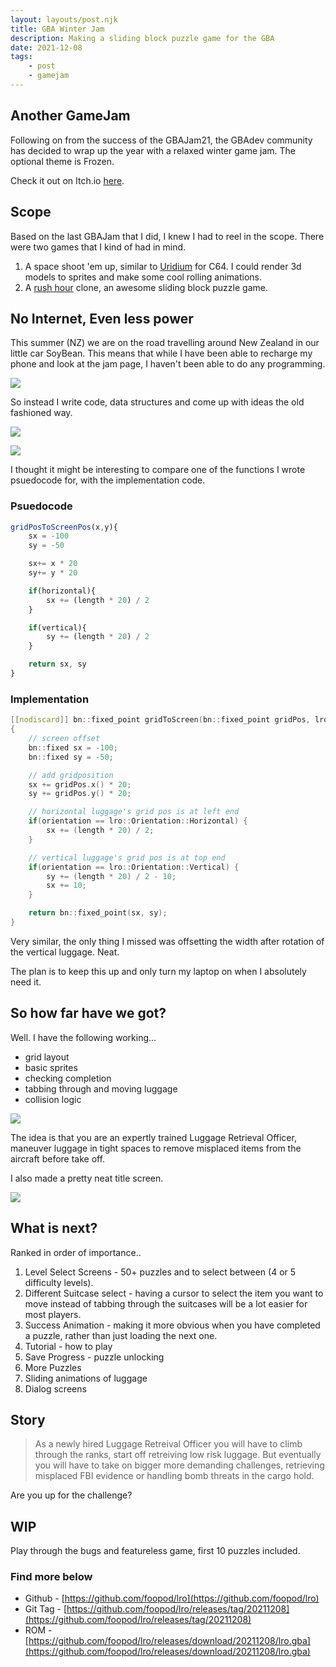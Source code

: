 ```yaml
---
layout: layouts/post.njk
title: GBA Winter Jam
description: Making a sliding block puzzle game for the GBA
date: 2021-12-08
tags: 
    - post
    - gamejam
---
```


## Another GameJam

Following on from the success of the GBAJam21, the GBAdev community has decided to wrap up the year with a relaxed winter game jam. The optional theme is Frozen.

Check it out on Itch.io [here](https://itch.io/jam/gba-winter-jam-2021).

## Scope

Based on the last GBAJam that I did, I knew I had to reel in the scope. There were two games that I kind of had in mind.

1. A space shoot 'em up, similar to [Uridium](https://en.wikipedia.org/wiki/Uridium) for C64. I could render 3d models to sprites and make some cool rolling animations.
2. A [rush hour](https://en.wikipedia.org/wiki/Rush_Hour_(puzzle)) clone, an awesome sliding block puzzle game.

## No Internet, Even less power

This summer (NZ) we are on the road travelling around New Zealand in our little car SoyBean. This means that while I have been able to recharge my phone and look at the jam page, I haven't been able to do any programming.

![](/img/soybean.jpg)

So instead I write code, data structures and come up with ideas the old fashioned way.

![](/img/lro-1.jpg)

![](/img/lro-2.jpg)

I thought it might be interesting to compare one of the functions I wrote psuedocode for, with the implementation code.

### Psuedocode

``` js
gridPosToScreenPos(x,y){
    sx = -100
    sy = -50

    sx+= x * 20
    sy+= y * 20

    if(horizontal){
        sx += (length * 20) / 2
    }

    if(vertical){
        sy += (length * 20) / 2
    }

    return sx, sy
}
```

### Implementation

``` cpp
[[nodiscard]] bn::fixed_point gridToScreen(bn::fixed_point gridPos, lro::Orientation orientation, int length)
{
    // screen offset
    bn::fixed sx = -100;
    bn::fixed sy = -50;

    // add gridposition
    sx += gridPos.x() * 20;
    sy += gridPos.y() * 20;

    // horizontal luggage's grid pos is at left end
    if(orientation == lro::Orientation::Horizontal) {
        sx += (length * 20) / 2;
    }

    // vertical luggage's grid pos is at top end
    if(orientation == lro::Orientation::Vertical) {
        sy += (length * 20) / 2 - 10;
        sx += 10;
    }

    return bn::fixed_point(sx, sy);
}
```

Very similar, the only thing I missed was offsetting the width after rotation of the vertical luggage. Neat.

The plan is to keep this up and only turn my laptop on when I absolutely need it.

## So how far have we got?

Well. I have the following working...

+ grid layout
+ basic sprites
+ checking completion
+ tabbing through and moving luggage
+ collision logic

![](/img/example.gif)

The idea is that you are an expertly trained Luggage Retrieval Officer, maneuver luggage in tight spaces to remove misplaced items from the aircraft before take off.

I also made a pretty neat title screen.

![](/img/title.png)

## What is next?

Ranked in order of importance..

1. Level Select Screens - 50+ puzzles and to select between (4 or 5 difficulty levels).
2. Different Suitcase select - having a cursor to select the item you want to move instead of tabbing through the suitcases will be a lot easier for most players.
3. Success Animation - making it more obvious when you have completed a puzzle, rather than just loading the next one.
4. Tutorial - how to play
5. Save Progress - puzzle unlocking
6. More Puzzles
7. Sliding animations of luggage
8. Dialog screens

## Story

> As a newly hired Luggage Retreival Officer you will have to climb through the ranks, start off retreiving low risk luggage. But eventually you will have to take on bigger more demanding challenges, retrieving misplaced FBI evidence or handling bomb threats in the cargo hold.

Are you up for the challenge?

## WIP

Play through the bugs and featureless game, first 10 puzzles included.

### Find more below

+ Github - [https://github.com/foopod/lro](https://github.com/foopod/lro)
+ Git Tag - [https://github.com/foopod/lro/releases/tag/20211208](https://github.com/foopod/lro/releases/tag/20211208)
+ ROM  - [https://github.com/foopod/lro/releases/download/20211208/lro.gba](https://github.com/foopod/lro/releases/download/20211208/lro.gba)